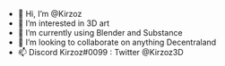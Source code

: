- 👋 Hi, I’m @Kirzoz
- 👀 I’m interested in 3D art
- 🌱 I’m currently using Blender and Substance
- 💞️ I’m looking to collaborate on anything Decentraland
- 📫 Discord Kirzoz#0099 : Twitter @Kirzoz3D

<!---
Kirzoz/Kirzoz is a ✨ special ✨ repository because its `README.md` (this file) appears on your GitHub profile.
You can click the Preview link to take a look at your changes.
--->
